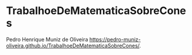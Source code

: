 # TrabalhoeDeMatematicaSobreCones
Pedro Henrique Muniz de Oliveira
https://pedro-muniz-oliveira.github.io/TrabalhoeDeMatematicaSobreCones/.
